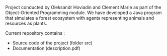 Project conducted by Oleksandr Hoviadin and Clement Marie as part of the Object-Oriented Programming module. We have developed a Java program that simulates a forest ecosystem with agents representing animals and resources as plants.

Current repository contains :

  - Source code of the project (folder src)
  - Documentation (description.pdf)
